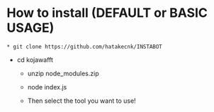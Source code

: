 # How to install (DEFAULT or BASIC USAGE)

	* git clone https://github.com/hatakecnk/INSTABOT
  
  * cd kojawafft

	* unzip node_modules.zip

	* node index.js

	* Then select the tool you want to use!
